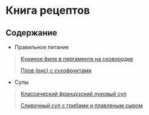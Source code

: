 # Книга рецептов 
## Cодержание
 - Правильное питание
>   [Куриное филе в пергаменте на сковородке](proper_nutrition/chicken_fillet_in_parchment_in_pan.md) 
>   
>   [Плов (рис) с сухофруктами](proper_nutrition/rice_and_dried_fruits.md)

- Супы
> [Классический французский луковый суп](soup/onion_soup.md)
> 
> [Сливочный суп с грибами и плавленым сыром](soup/cheese_mushroom_soup.md)

